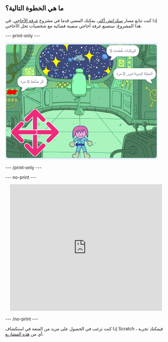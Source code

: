 ## ما هي الخطوة التالية؟

إذا كنت تتابع مسار [سكراتش أكثر](https://projects.raspberrypi.org/en/pathways/further-scratch)، يمكنك المضي قدما في مشروع [ غرفة الأحاجي](https://projects.raspberrypi.org/en/projects/puzzle-room). في هذا المشروع، ستصنع غرفة أحاجي سفينة فضائية مع شخصيات تحل الأحاجي.

--- print-only ---

![غرفة الأحاجي](images/puzzle_room.png)

--- /print-only ---

--- no-print ---

<div class="scratch-preview" style="margin-left: 15px;">
  <iframe allowtransparency="true" width="485" height="402" src="https://scratch.mit.edu/projects/embed/536877672/?autostart=false" frameborder="0"></iframe>
</div>

--- /no-print ---

إذا كنت ترغب في الحصول على مزيد من المتعة في استكشاف Scratch ، فيمكنك تجربة أي من [هذه المشاريع](https://projects.raspberrypi.org/en/projects?software%5B%5D=scratch&curriculum%5B%5D=%201).

